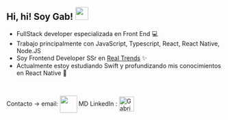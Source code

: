 ## Hi, hi! Soy Gab! <img width="30px" height="30px" src="https://media.tenor.com/images/3b388fe03da271d2674faf85eb7c3fcd/tenor.gif" /> 

- FullStack developer especializada en Front End 💻
- Trabajo principalmente con JavaScript, Typescript, React, React Native, Node.JS
- Soy Frontend Developer SSr en <a href = "https://www.real-trends.com/ar/">Real Trends</a> ✨
- Actualmente estoy estudiando Swift y profundizando mis conocimientos en React Native 📖

<br />

Contacto ->   email: </a> <a href = "mailto: gab.f.lescano@gmail.com"><img align="center" src="https://cdn-icons-png.flaticon.com/512/324/324123.png" height="40" width="40" /></a>   MD LinkedIn : <a href="https://www.linkedin.com/in/gabriela-lescano/" target="blank"><img align="center" src="https://cdn-icons-png.flaticon.com/512/1383/1383262.png" alt="GabrielaLescano" height="35" width="35" />
<br />
  

